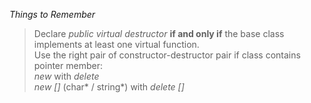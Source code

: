 *Things to Remember*  
> Declare *public virtual destructor* __if and only if__ the base class implements at least one virtual function.  
> Use the right pair of constructor-destructor pair if class contains pointer member:  
  *new* with *delete*  
  *new []* (char* / string*) with *delete []*
